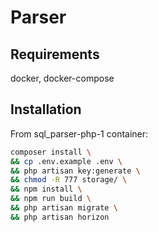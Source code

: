 # Parser

## Requirements
docker, docker-compose

## Installation

From sql_parser-php-1 container:

```bash
composer install \
&& cp .env.example .env \
&& php artisan key:generate \
&& chmod -R 777 storage/ \
&& npm install \
&& npm run build \
&& php artisan migrate \
&& php artisan horizon
```
